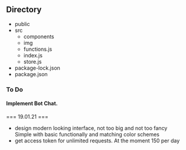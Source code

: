 ## Directory
- public
- src
  - components
  - img
  - functions.js
  - index.js
  - store.js
- package-lock.json
- package.json

### To Do

#### Implement Bot Chat.
=== 19.01.21 ===
* design modern looking interface, not too big and not too fancy\
  Simple with basic functionally and matching color schemes
* get access token for unlimited requests. At the moment 150 per day
